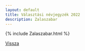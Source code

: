 ```yaml
---
layout: default
title: Választási névjegyzék 2022
description: Zalaszabar
---
```


{% include Zalaszabar.html %}

[Vissza](./)